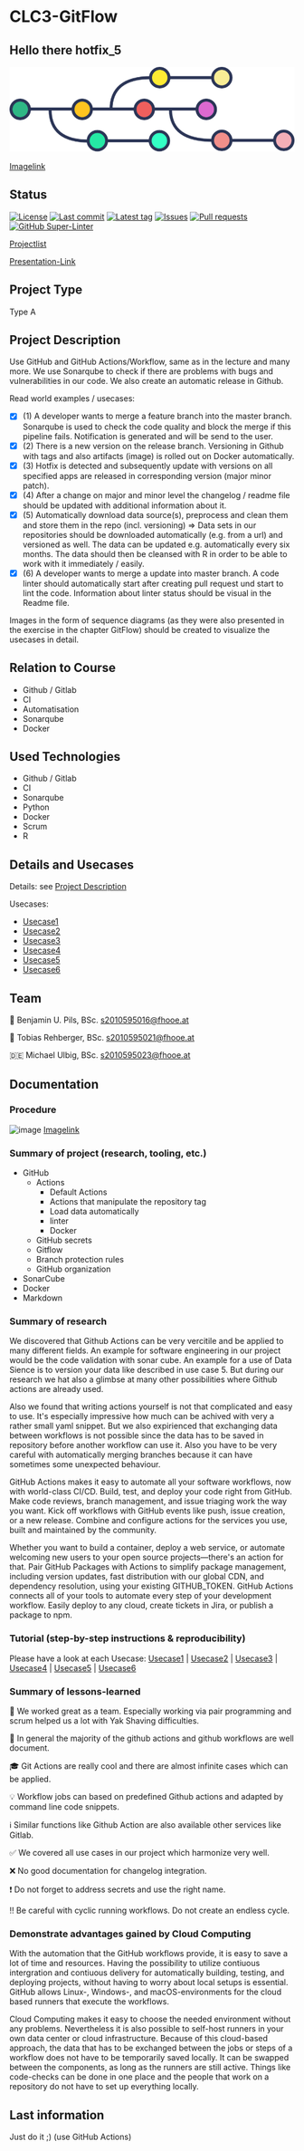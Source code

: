 # CLC3-GitFlow 
## Hello there hotfix_5

![image](/.github/Gitflow.png)

[Imagelink](https://dev.to/hvdb/build-versioning-made-easy-on-azure-devops-1e33)

## Status
[![License](https://img.shields.io/github/license/CLC3-GitFlow/CLC3-GitFlow.svg?style=flat-square)](LICENSE)
[![Last commit](https://img.shields.io/github/last-commit/CLC3-GitFlow/CLC3-GitFlow.svg?style=flat-square)](https://github.com/CLC3-GitFlow/CLC3-GitFlow/commits)
[![Latest tag](https://img.shields.io/github/tag/CLC3-GitFlow/CLC3-GitFlow.svg?style=flat-square)](https://github.com/CLC3-GitFlow/CLC3-GitFlow/releases)
[![Issues](https://img.shields.io/github/issues/CLC3-GitFlow/CLC3-GitFlow.svg?style=flat-square)](https://github.com/CLC3-GitFlow/CLC3-GitFlow/issues)
[![Pull requests](https://img.shields.io/github/issues-pr/CLC3-GitFlow/CLC3-GitFlow.svg?style=flat-square)](https://github.com/CLC3-GitFlow/CLC3-GitFlow/pulls)
[![GitHub Super-Linter](https://github.com/CLC3-GitFlow/CLC3-GitFlow/workflows/Lint%20Code%20Base/badge.svg)](https://github.com/marketplace/actions/super-linter)

[Projectlist](https://docs.google.com/spreadsheets/d/1TND9vrQhHt1GK2RZ2cM7CNtNGox4a7Rkn2qamFMTSvg/edit#gid=0)

[Presentation-Link](https://docs.google.com/presentation/d/1OSACNhMnlemFS1ElvptVAyNODpB0P0ayLPeOMtxH2bc/edit?usp=sharing)

## Project Type
Type A

## Project Description
Use GitHub and GitHub Actions/Workflow, same as in the lecture and many more. We use Sonarqube to check if there are problems with bugs and vulnerabilities in our code. We also create an automatic release in Github.

Read world examples / usecases:
- [x] (1) A developer wants to merge a feature branch into the master branch. Sonarqube is used to check the code quality and block the merge if this pipeline fails. Notification is generated and will be send to the user.
- [x] (2) There is a new version on the release branch. Versioning in Github with tags and also artifacts (image) is rolled out on Docker automatically.
- [x] (3) Hotfix is detected and subsequently update with versions on all specified apps are released in corresponding version (major minor patch).
- [x] (4) After a change on major and minor level the changelog / readme file should be updated with additional information about it. 
- [x] (5) Automatically download data source(s), preprocess and clean them and store them in the repo (incl. versioning) => Data sets in our repositories should be downloaded automatically (e.g. from a url) and versioned as well. The data can be updated e.g. automatically every six months. The data should then be cleansed with R in order to be able to work with it immediately / easily.
- [x] (6) A developer wants to merge a update into master branch. A code linter should automatically start after creating pull request und start to lint the code. Information about linter status should be visual in the Readme file.

Images in the form of sequence diagrams (as they were also presented in the exercise in the chapter GitFlow) should be created to visualize the usecases in detail.

## Relation to Course
* Github / Gitlab
* CI
* Automatisation
* Sonarqube
* Docker

## Used Technologies
* Github / Gitlab
* CI
* Sonarqube
* Python
* Docker
* Scrum
* R

## Details and Usecases

Details: see [Project Description](#Project-Description)

Usecases:
* [Usecase1](Usecases/Usecase1.md)
* [Usecase2](Usecases/Usecase2.md)
* [Usecase3](Usecases/Usecase3.md)
* [Usecase4](Usecases/Usecase4.md)
* [Usecase5](Usecases/Usecase5.md)
* [Usecase6](Usecases/Usecase6.md)

## Team
:beer: Benjamin U. Pils, BSc. <s2010595016@fhooe.at>

:deer: Tobias Rehberger, BSc. <s2010595021@fhooe.at>

:de: Michael Ulbig, BSc. <s2010595023@fhooe.at>


## Documentation


### Procedure

![image](https://user-images.githubusercontent.com/68330032/145993696-b4797f1a-3d4f-470d-afe6-9f5fecbfe24c.png)
[Imagelink](https://nvie.com/posts/a-successful-git-branching-model/)

### Summary of project (research, tooling, etc.)

- GitHub
  * Actions
    * Default Actions   
    * Actions that manipulate the repository tag
    * Load data automatically
    * linter
    * Docker
  * GitHub secrets
  * Gitflow
  * Branch protection rules
  * GitHub organization
- SonarCube
- Docker
- Markdown

### Summary of research
We discovered that Github Actions can be very vercitile and be applied to many different fields. An example for software engineering in our project would be the code validation with sonar cube. An example for a use of Data Sience is to version your data like described in use case 5. But during our research we hat also a glimbse at many other possibilities where Github actions are already used.

Also we found that writing actions yourself is not that complicated and easy to use. It's especially impressive how much can be achived with very a rather small yaml snippet. But we also expirienced that exchanging data between workflows is not possible since the data has to be saved in repository before another workflow can use it. Also you have to be very careful with automatically merging branches because it can have sometimes some unexpected behaviour.

GitHub Actions makes it easy to automate all your software workflows, now with world-class CI/CD. Build, test, and deploy your code right from GitHub. Make code reviews, branch management, and issue triaging work the way you want. Kick off workflows with GitHub events like push, issue creation, or a new release. Combine and configure actions for the services you use, built and maintained by the community. 

Whether you want to build a container, deploy a web service, or automate welcoming new users to your open source projects—there's an action for that. Pair GitHub Packages with Actions to simplify package management, including version updates, fast distribution with our global CDN, and dependency resolution, using your existing GITHUB_TOKEN. GitHub Actions connects all of your tools to automate every step of your development workflow. Easily deploy to any cloud, create tickets in Jira, or publish a package to npm.

### Tutorial (step-by-step instructions & reproducibility)
Please have a look at each Usecase: [Usecase1](Usecases/Usecase1.md) | [Usecase2](Usecases/Usecase2.md) | [Usecase3](Usecases/Usecase3.md) | [Usecase4](Usecases/Usecase4.md) | [Usecase5](Usecases/Usecase5.md) | [Usecase6](Usecases/Usecase6.md)

### Summary of lessons-learned

:tada: We worked great as a team. Especially working via pair programming and scrum helped us a lot with Yak Shaving difficulties.

:gift: In general the majority of the github actions and github workflows are well document.

:mortar_board: Git Actions are really cool and there are almost infinite cases which can be applied.

:bulb: Workflow jobs can based on predefined Github actions and adapted by command line code snippets.

:information_source: Similar functions like Github Action are also available other services like Gitlab.

:white_check_mark: We covered all use cases in our project which harmonize very well.

:x: No good documentation for changelog integration.

:heavy_exclamation_mark: Do not forget to address secrets and use the right name.

:bangbang: Be careful with cyclic running workflows. Do not create an endless cycle.


### Demonstrate advantages gained by Cloud Computing

With the automation that the GitHub workflows provide, it is easy to save a lot of time and resources. Having the possibility to utilize contiuous intergration and contiuous delivery for automatically building, testing, and deploying projects, without having to worry about local setups is essential. GitHub allows Linux-, Windows-, and macOS-environments for the cloud based runners that execute the workflows. 

Cloud Computing makes it easy to choose the needed environment without any problems. Nevertheless it is also possible to self-host runners in your own data center or cloud infrastructure. Because of this cloud-based approach, the data that has to be exchanged between the jobs or steps of a workflow does not have to be temporarily saved locally. It can be swapped between the components, as long as the runners are still active. Things like code-checks can be done in one place and the people that work on a repository do not have to set up everything locally.

## Last information

Just do it ;) (use GitHub Actions)
